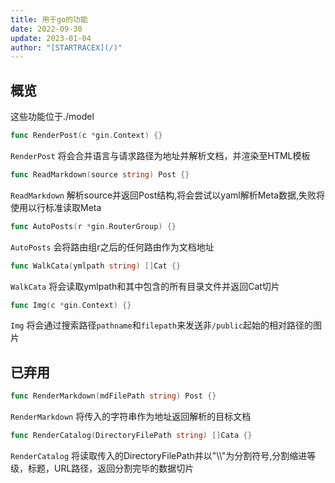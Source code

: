 ```yaml
---
title: 用于go的功能
date: 2022-09-30
update: 2023-01-04
author: "[STARTRACEX](/)"
---
```


## 概览

这些功能位于./model

```go
func RenderPost(c *gin.Context) {}
```

`RenderPost` 将会合并语言与请求路径为地址并解析文档，并渲染至HTML模板

```go
func ReadMarkdown(source string) Post {}
```

`ReadMarkdown` 解析source并返回Post结构,将会尝试以yaml解析Meta数据,失败将使用以行标准读取Meta

```go
func AutoPosts(r *gin.RouterGroup) {}
```

`AutoPosts` 会将路由组r之后的任何路由作为文档地址

```go
func WalkCata(ymlpath string) []Cat {}
```

`WalkCata` 将会读取ymlpath和其中包含的所有目录文件并返回Cat切片

```go
func Img(c *gin.Context) {}
```

`Img` 将会通过搜索路径`pathname`和`filepath`来发送非`/public`起始的相对路径的图片

## 已弃用

```go
func RenderMarkdown(mdFilePath string) Post {}
```

`RenderMarkdown` 将传入的字符串作为地址返回解析的目标文档

```go
func RenderCatalog(DirectoryFilePath string) []Cata {}
```

`RenderCatalog` 将读取传入的DirectoryFilePath并以"\\\\"为分割符号,分割缩进等级，标题，URL路径，返回分割完毕的数据切片
